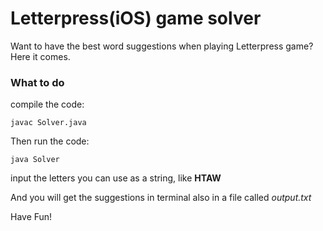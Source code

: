 # Letterpress(iOS) game solver
Want to have the best word suggestions when playing Letterpress game? Here it comes.

### What to do

compile the code:

`javac Solver.java`

Then run the code:

`java Solver`

input the letters you can use as a string, like **HTAW**

And you will get the suggestions in terminal also in a file called *output.txt*

Have Fun!
